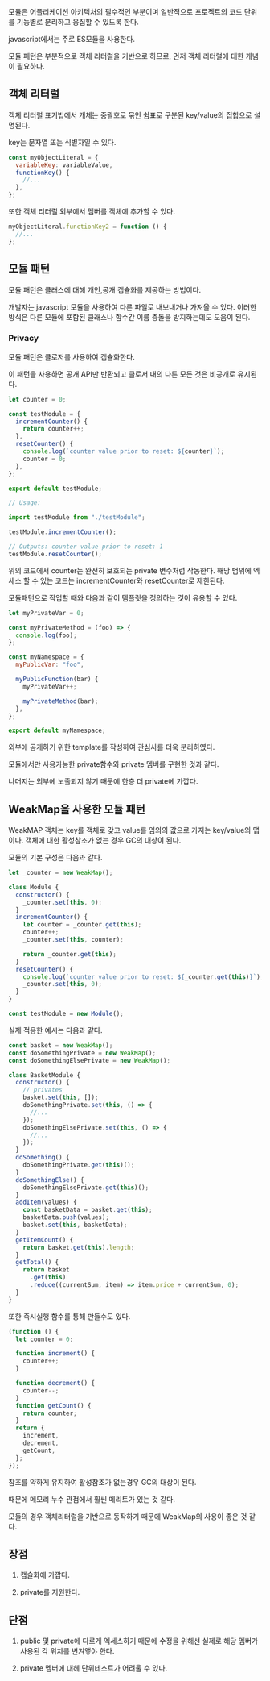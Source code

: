 모듈은 어플리케이션 아키텍처의 필수적인 부분이며 일반적으로 프로젝트의 코드 단위를 기능별로 분리하고 응집할 수 있도록 한다.

javascript에서는 주로 ES모듈을 사용한다.

모듈 패턴은 부분적으로 객체 리터럴을 기반으로 하므로, 먼저 객체 리터럴에 대한 개념이 필요하다.

## 객체 리터럴

객체 리터럴 표기법에서 개체는 중괄호로 묶인 쉼표로 구분된 key/value의 집합으로 설명된다.

key는 문자열 또는 식별자일 수 있다.

```js
const myObjectLiteral = {
  variableKey: variableValue,
  functionKey() {
    //...
  },
};
```

또한 객체 리터럴 외부에서 멤버를 객체에 추가할 수 있다.

```js
myObjectLiteral.functionKey2 = function () {
  //...
};
```

## 모듈 패턴

모듈 패턴은 클래스에 대해 개인,공개 캡슐화를 제공하는 방법이다.

개발자는 javascript 모듈을 사용하여 다른 파일로 내보내거나 가져올 수 있다. 이러한 방식은 다른 모듈에 포함된 클래스나 함수간 이름 충돌을 방지하는데도 도움이 된다.

### Privacy

모듈 패턴은 클로저를 사용하여 캡슐화한다.

이 패턴을 사용하면 공개 API만 반환되고 클로저 내의 다른 모든 것은 비공개로 유지된다.

```js
let counter = 0;

const testModule = {
  incrementCounter() {
    return counter++;
  },
  resetCounter() {
    console.log(`counter value prior to reset: ${counter}`);
    counter = 0;
  },
};

export default testModule;

// Usage:

import testModule from "./testModule";

testModule.incrementCounter();

// Outputs: counter value prior to reset: 1
testModule.resetCounter();
```

위의 코드에서 counter는 완전히 보호되는 private 변수처럼 작동한다. 해당 범위에 엑세스 할 수 있는 코드는 incrementCounter와 resetCounter로 제한된다.

모듈패턴으로 작업할 때와 다음과 같이 템플릿을 정의하는 것이 유용할 수 있다.

```js
let myPrivateVar = 0;

const myPrivateMethod = (foo) => {
  console.log(foo);
};

const myNamespace = {
  myPublicVar: "foo",

  myPublicFunction(bar) {
    myPrivateVar++;

    myPrivateMethod(bar);
  },
};

export default myNamespace;
```

외부에 공개하기 위한 template를 작성하여 관심사를 더욱 분리하였다.

모듈에서만 사용가능한 private함수와 private 멤버를 구현한 것과 같다.

나머지는 외부에 노출되지 않기 때문에 한층 더 private에 가깝다.

## WeakMap을 사용한 모듈 패턴

WeakMAP 객체는 key를 객체로 갖고 value를 임의의 값으로 가지는 key/value의 맵이다.
객체에 대한 활성참조가 없는 경우 GC의 대상이 된다.

모듈의 기본 구성은 다음과 같다.

```js
let _counter = new WeakMap();

class Module {
  constructor() {
    _counter.set(this, 0);
  }
  incrementCounter() {
    let counter = _counter.get(this);
    counter++;
    _counter.set(this, counter);

    return _counter.get(this);
  }
  resetCounter() {
    console.log(`counter value prior to reset: ${_counter.get(this)}`);
    _counter.set(this, 0);
  }
}

const testModule = new Module();
```

실제 적용한 예시는 다음과 같다.

```js
const basket = new WeakMap();
const doSomethingPrivate = new WeakMap();
const doSomethingElsePrivate = new WeakMap();

class BasketModule {
  constructor() {
    // privates
    basket.set(this, []);
    doSomethingPrivate.set(this, () => {
      //...
    });
    doSomethingElsePrivate.set(this, () => {
      //...
    });
  }
  doSomething() {
    doSomethingPrivate.get(this)();
  }
  doSomethingElse() {
    doSomethingElsePrivate.get(this)();
  }
  addItem(values) {
    const basketData = basket.get(this);
    basketData.push(values);
    basket.set(this, basketData);
  }
  getItemCount() {
    return basket.get(this).length;
  }
  getTotal() {
    return basket
      .get(this)
      .reduce((currentSum, item) => item.price + currentSum, 0);
  }
}
```

또한 즉시실행 함수를 통해 만들수도 있다.

```js
(function () {
  let counter = 0;

  function increment() {
    counter++;
  }

  function decrement() {
    counter--;
  }
  function getCount() {
    return counter;
  }
  return {
    increment,
    decrement,
    getCount,
  };
});
```

참조를 약하게 유지하여 활성참조가 없는경우 GC의 대상이 된다.

때문에 메모리 누수 관점에서 훨씬 메리트가 있는 것 같다.

모듈의 경우 객체리터럴을 기반으로 동작하기 때문에 WeakMap의 사용이 좋은 것 같다.

## 장점

1. 캡슐화에 가깝다.

2. private를 지원한다.

## 단점

1. public 및 private에 다르게 엑세스하기 때문에 수정을 위해선 실제로 해당 멤버가 사용된 각 위치를 변겨앻야 한다.

2. private 멤버에 대헤 단위테스트가 어려울 수 있다.
